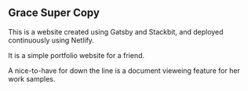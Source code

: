 ## Grace Super Copy

This is a website created using Gatsby and Stackbit, and deployed continuously using Netlify.

It is a simple portfolio website for a friend. 

A nice-to-have for down the line is a document vieweing feature for her work samples. 

